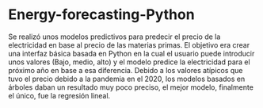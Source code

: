 # Energy-forecasting-Python

Se realizó unos modelos predictivos para predecir el precio de la electricidad en base al precio de las materias primas.
El objetivo era crear una interfaz básica basada en Python en la cual el usuario puede introducir unos valores (Bajo, medio, alto) y el modelo predice la electricidad para el próximo año en base a esa diferencia.
Debido a los valores atípicos que tuvo el precio debido a la pandemia en el 2020, los modelos basados en árboles daban un resultado muy poco preciso, el mejor modelo, finalmente el único, fue la regresión lineal.
